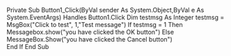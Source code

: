 Private Sub Button1_Click(ByVal sender As System.Object,ByVal e As System.EventArgs)
  Handles Button1.Click
  Dim testmsg As Integer 
  testmsg = MsgBox("Click to test", 1,"Test message") 
  If testmsg = 1 Then
  Messagebox.show("you have clicked the OK button") 
  Else
  MessageBox.Show("you have clicked the Cancel button")  
  End If 
  End Sub
  
